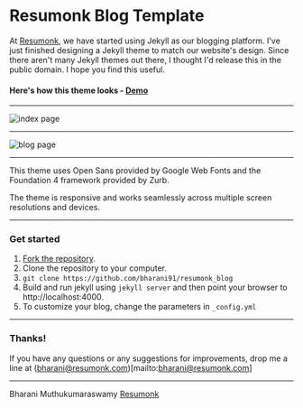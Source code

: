 Resumonk Blog Template
======================

At [Resumonk](http://www.resumonk.com), we have started using Jekyll as our blogging platform. I've just finished designing a Jekyll theme to match our website's design. Since there aren't many Jekyll themes out there, I thought I'd release this in the public domain. I hope you find this useful.

#### Here's how this theme looks - [Demo](http://www.resumonk.com/blog)

---

![index page](http://s22.postimg.org/fo9lul0up/blog_index.jpg)

---

![blog page](http://s8.postimg.org/gwidoe2mt/blog_post_page.jpg)


---

This theme uses Open Sans provided by Google Web Fonts and the Foundation 4 framework provided by Zurb.

The theme is responsive and works seamlessly across multiple screen resolutions and devices.

---

### Get started

1. [Fork the repository](https://github.com/bharani91/resumonk_blog/fork).
2. Clone the repository to your computer. 
3. `git clone https://github.com/bharani91/resumonk_blog`
4. Build and run jekyll using `jekyll server` and then point your browser to http://localhost:4000.
5. To customize your blog, change the parameters in `_config.yml`

---


### Thanks!

If you have any questions or any suggestions for improvements, drop me a line at (bharani@resumonk.com)[mailto:bharani@resumonk.com]


---


Bharani Muthukumaraswamy
[Resumonk](http://www.resumonk.com)